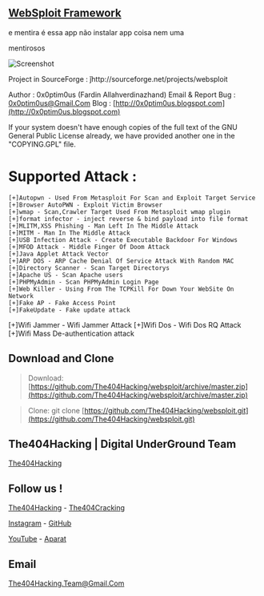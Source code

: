 ## [WebSploit Framework](https://github.com/The404Hacking/websploit)
e mentira é essa app não instalar app coisa nem uma

mentirosos

![Screenshot](Screenshot.png?raw=ture "Screenshot")

Project in SourceForge : ǰhttp://sourceforge.net/projects/websploit

Author : 0x0ptim0us (Fardin Allahverdinazhand)
Email & Report Bug : [0x0ptim0us@Gmail.Com](mailto:0x0ptim0us@Gmail.Com)
Blog : [http://0x0ptim0us.blogspot.com](http://0x0ptim0us.blogspot.com)

If your system doesn't have enough copies of the full text of the GNU
General Public License already, we have provided another one in the
"COPYING.GPL" file. 

# Supported Attack :
	[+]Autopwn - Used From Metasploit For Scan and Exploit Target Service
	[+]Browser AutoPWN - Exploit Victim Browser
	[+]wmap - Scan,Crawler Target Used From Metasploit wmap plugin
	[+]format infector - inject reverse & bind payload into file format
	[+]MLITM,XSS Phishing - Man Left In The Middle Attack
	[+]MITM - Man In The Middle Attack
	[+]USB Infection Attack - Create Executable Backdoor For Windows
	[+]MFOD Attack - Middle Finger Of Doom Attack
	[+]Java Applet Attack Vector 
	[+]ARP DOS - ARP Cache Denial Of Service Attack With Random MAC
	[+]Directory Scanner - Scan Target Directorys
	[+]Apache US - Scan Apache users
	[+]PHPMyAdmin - Scan PHPMyAdmin Login Page
	[+]Web Killer - Using From The TCPKill For Down Your WebSite On Network
	[+]Fake AP - Fake Access Point
	[+]FakeUpdate - Fake update attack 
  [+]Wifi Jammer - Wifi Jammer Attack
  [+]Wifi Dos - Wifi Dos RQ Attack
  [+]Wifi Mass De-authentication attack

## Download and Clone
> Download: [https://github.com/The404Hacking/websploit/archive/master.zip](https://github.com/The404Hacking/websploit/archive/master.zip)

> Clone: git clone [https://github.com/The404Hacking/websploit.git](https://github.com/The404Hacking/websploit.git)

## The404Hacking | Digital UnderGround Team
[The404Hacking](https://T.me/The404Hacking)

## Follow us !
[The404Hacking](https://T.me/The404Hacking) - [The404Cracking](https://T.me/The404Cracking)

[Instagram](https://instagram.com/The404Hacking) - [GitHub](https://github.com/The404Hacking)

[YouTube](http://yon.ir/youtube404) - [Aparat](http://www.aparat.com/The404Hacking)

## Email
[The404Hacking.Team@Gmail.Com](mailto:The404Hacking.Team@Gmail.Com)
